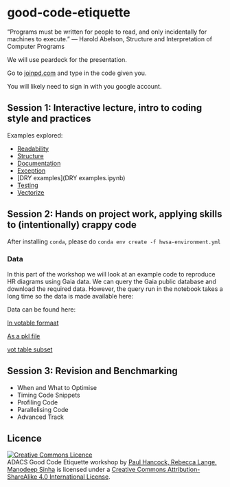 # good-code-etiquette

“Programs must be written for people to read, and only incidentally for machines to execute.”
― Harold Abelson, Structure and Interpretation of Computer Programs 


We will use peardeck for the presentation.

Go to [joinpd.com](https://app.peardeck.com/join) and type in the code given you.

You will likely need to sign in with you google account.

## Session 1: Interactive lecture, intro to coding style and practices
Examples explored:
- [Readability](Readbility.ipynb)
- [Structure](Structure.ipynb)
- [Documentation](Documentation.ipynb)
- [Exception](Excepttions.ipynb)
- [DRY examples](DRY examples.ipynb)
- [Testing](Testing.ipynb)
- [Vectorize](Vectorize.ipynb)

## Session 2: Hands on project work, applying skills to (intentionally) crappy code

After installing `conda`, please do `conda env create -f hwsa-environment.yml`

### Data

In this part of the workshop we will look at an example code to reproduce HR diagrams using Gaia data.
We can query the Gaia public database and download the required data.
However, the query run in the notebook takes a long time so the data is made available here:

Data can be found here:

[In votable formaat](https://www.dropbox.com/s/3hsijr0fsj6evjb/async_20190630210155.vot?dl=0)

[As a pkl file](https://www.dropbox.com/s/4jat5yjmb7okwi9/async_20190630210155.pkl?dl=0)

[vot table subset](https://www.dropbox.com/s/3hczxo7vtn7zia7/async_subset.vot?dl=0)

## Session 3: Revision and Benchmarking

- When and What to Optimise
- Timing Code Snippets
- Profiling Code
- Parallelising Code
- Advanced Track

## Licence

<a rel="license" href="http://creativecommons.org/licenses/by-sa/4.0/"><img alt="Creative Commons Licence" style="border-width:0" src="https://i.creativecommons.org/l/by-sa/4.0/88x31.png" /></a><br /><span xmlns:dct="http://purl.org/dc/terms/" property="dct:title">ADACS Good Code Etiquette workshop</span> by <a xmlns:cc="http://creativecommons.org/ns#" href="https://github.com/ADACS-Australia/good-code-etiquette" property="cc:attributionName" rel="cc:attributionURL">Paul Hancock, Rebecca Lange, Manodeep Sinha</a> is licensed under a <a rel="license" href="http://creativecommons.org/licenses/by-sa/4.0/">Creative Commons Attribution-ShareAlike 4.0 International License</a>.
